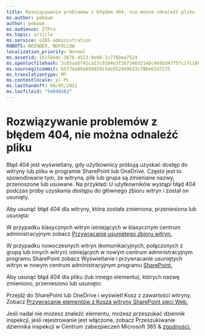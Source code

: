 ```yaml
---
title: Rozwiązywanie problemów z błędem 404, nie można odnaleźć pliku
ms.author: pebaum
author: pebaum
ms.audience: ITPro
ms.topic: article
ms.service: o365-administration
ROBOTS: NOINDEX, NOFOLLOW
localization_priority: Normal
ms.assetid: 1b15444c-367b-4523-8e08-1c77bbea7524
ms.openlocfilehash: 5c65aabf41ca17c9164e3f167346d314bc4e92d47f5fc17c188f12819b0a2cfa
ms.sourcegitcommit: b5f7da89a650d2915dc652449623c78be6247175
ms.translationtype: MT
ms.contentlocale: pl-PL
ms.lasthandoff: 08/05/2021
ms.locfileid: "54048562"
---
```

# <a name="troubleshoot-error-404-file-not-found"></a>Rozwiązywanie problemów z błędem 404, nie można odnaleźć pliku

Błąd 404 jest wyświetlany, gdy użytkownicy próbują uzyskać dostęp do witryny lub pliku w programie SharePoint lub OneDrive. Często jest to spowodowane tym, że witryna, plik lub grupa są zmieniane nazwy, przenoszone lub usuwane. Na przykład: U użytkowników wystąpi błąd 404 podczas próby uzyskania dostępu do głównego zbioru witryn i został on usunięty.

Aby usunąć błąd 404 dla witryny, która została zmieniona, przeniesiona lub usunięta:

W przypadku klasycznych witryn istniejących w klasycznym centrum administracyjnym zobacz [Przywracanie usuniętego zbioru witryn.](https://docs.microsoft.com/sharepoint/restore-deleted-site-collection)

W przypadku nowoczesnych witryn (komunikacyjnych, połączonych z grupą lub innych witryn) istniejących w nowym centrum administracyjnym programu SharePoint zobacz Wyświetlanie i przywracanie usuniętych witryn w nowym centrum administracyjnym programu [SharePoint.](https://docs.microsoft.com/sharepoint/restore-deleted-site-collection)

Aby usunąć błąd 404 dla pliku (lub innego elementu), których nazwę zmieniono, przeniesiono lub usunięto:

Przejdź do SharePoint lub OneDrive i wyświetl Kosz z zawartości witryny. Zobacz [Przywracanie elementów z Kosza witryny SharePoint sieci Web.](https://support.office.com/article/Restore-items-in-the-Recycle-Bin-of-a-SharePoint-site-6df466b6-55f2-4898-8d6e-c0dff851a0be#ID0EAADAAA=Online)

Jeśli nadal nie możesz znaleźć elementu, możesz przeszukać dziennik inspekcji, jeśli rejestrowanie jest włączone, zobacz Przeszukiwanie dziennika inspekcji w Centrum zabezpieczeń Microsoft 365 & [zgodności.](https://docs.microsoft.com/microsoft-365/compliance/search-the-audit-log-in-security-and-compliance)
